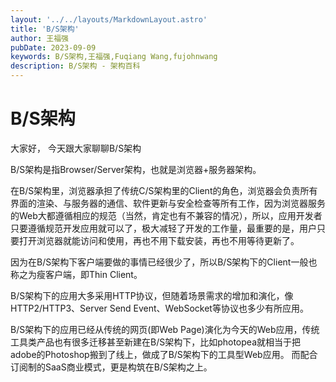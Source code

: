 ```yaml
---
layout: '../../layouts/MarkdownLayout.astro'
title: 'B/S架构'
author: 王福强
pubDate: 2023-09-09
keywords: B/S架构,王福强,Fuqiang Wang,fujohnwang
description: B/S架构 - 架构百科
---
```


# B/S架构

大家好， 今天跟大家聊聊B/S架构

B/S架构是指Browser/Server架构，也就是浏览器+服务器架构。

在B/S架构里，浏览器承担了传统C/S架构里的Client的角色，浏览器会负责所有界面的渲染、与服务器的通信、软件更新与安全检查等所有工作，因为浏览器服务的Web大都遵循相应的规范（当然，肯定也有不兼容的情况），所以，应用开发者只要遵循规范开发应用就可以了，极大减轻了开发的工作量，最重要的是，用户只要打开浏览器就能访问和使用，再也不用下载安装，再也不用等待更新了。

因为在B/S架构下客户端要做的事情已经很少了，所以B/S架构下的Client一般也称之为瘦客户端，即Thin Client。

B/S架构下的应用大多采用HTTP协议，但随着场景需求的增加和演化，像HTTP2/HTTP3、Server Send Event、WebSocket等协议也多少有所应用。

B/S架构下的应用已经从传统的网页(即Web Page)演化为今天的Web应用，传统工具类产品也有很多迁移甚至新建在B/S架构下，比如photopea就相当于把adobe的Photoshop搬到了线上，做成了B/S架构下的工具型Web应用。 而配合订阅制的SaaS商业模式，更是构筑在B/S架构之上。


